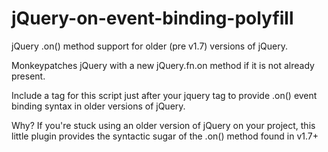 jQuery-on-event-binding-polyfill
=================================

jQuery .on() method support for older (pre v1.7) versions of jQuery.

Monkeypatches jQuery with a new jQuery.fn.on method if it is not already present.

Include a tag for this script just after your jquery tag to provide .on() event binding syntax in older versions of jQuery.

Why? If you're stuck using an older version of jQuery on your project, this little plugin provides the syntactic sugar of the .on() method found in v1.7+
